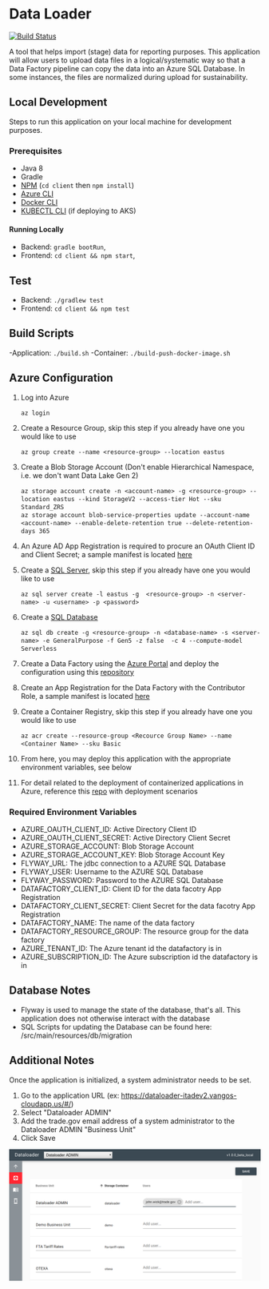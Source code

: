 # Data Loader

[![Build Status](https://dev.azure.com/InternationalTradeAdministration/Data%20Services/_apis/build/status/Dataloader%20-%20Dev2?branchName=master)](https://dev.azure.com/InternationalTradeAdministration/Data%20Services/_build/latest?definitionId=89&branchName=master)

A tool that helps import (stage) data for reporting purposes. This application will allow users to upload data
files in a logical/systematic way so that a Data Factory pipeline can copy the data into an Azure SQL Database.
In some instances, the files are normalized during upload for sustainability.

## Local Development

Steps to run this application on your local machine for development purposes.

### Prerequisites

- Java 8
- Gradle
- [NPM](https://www.npmjs.com/get-npm) (`cd client` then `npm install`)
- [Azure CLI](https://docs.microsoft.com/en-us/cli/azure/install-azure-cli)
- [Docker CLI](https://docs.docker.com/engine/reference/commandline/cli)
- [KUBECTL CLI](https://kubernetes.io/docs/tasks/tools/install-kubectl) (if deploying to AKS)

#### Running Locally

- Backend: `gradle bootRun`, [](http://localhost:8080)
- Frontend: `cd client && npm start`, [](http://localhost:8081)

## Test

- Backend: `./gradlew test`
- Frontend:  `cd client && npm test`

## Build Scripts

-Application: `./build.sh`
-Container: `./build-push-docker-image.sh`

## Azure Configuration

1. Log into Azure
  
    ```shell script
    az login
    ```

1. Create a Resource Group, skip this step if you already have one you would like to use

    ```shell script
    az group create --name <resource-group> --location eastus
    ```

1. Create a Blob Storage Account (Don't enable Hierarchical Namespace, i.e. we don't want Data Lake Gen 2)

    ```shell script
    az storage account create -n <account-name> -g <resource-group> --location eastus --kind StorageV2 --access-tier Hot --sku Standard_ZRS
    az storage account blob-service-properties update --account-name <account-name> --enable-delete-retention true --delete-retention-days 365
    ```

1. An Azure AD App Registration is required to procure an OAuth Client ID and Client Secret; a sample manifest is located [here](/manifests/sample-ita-data-loader-app-registration.json)
1. Create a [SQL Server](https://docs.microsoft.com/en-us/cli/azure/sql/server?view=azure-cli-latest#az-sql-server-create), skip this step if you already have one you would like to use

    ```shell script
    az sql server create -l eastus -g  <resource-group> -n <server-name> -u <username> -p <password>
    ```

1. Create a [SQL Database](https://docs.microsoft.com/en-us/cli/azure/sql/db?view=azure-cli-latest#az-sql-db-create)

    ```schell script
    az sql db create -g <resource-group> -n <database-name> -s <server-name> -e GeneralPurpose -f Gen5 -z false  -c 4 --compute-model Serverless
    ```

1. Create a Data Factory using the [Azure Portal](https://portal.azure.com) and deploy the configuration using this
[repository](https://github.com/InternationalTradeAdministration/ita-datafactory-config)
1. Create an App Registration for the Data Factory with the Contributor Role, a sample manifest is located [here](/manifests/sample-data-factory-app-registration.json)
1. Create a Container Registry, skip this step if you already have one you would like to use

    ```shell script
    az acr create --resource-group <Recource Group Name> --name <Container Name> --sku Basic
    ```

1. From here, you may deploy this application with the appropriate environment variables, see below
1. For detail related to the deployment of containerized applications in Azure, reference this [repo](https://github.com/InternationalTradeAdministration/azure-samples) with deployment scenarios

### Required Environment Variables

- AZURE_OAUTH_CLIENT_ID: Active Directory Client ID
- AZURE_OAUTH_CLIENT_SECRET: Active Directory Client Secret
- AZURE_STORAGE_ACCOUNT: Blob Storage Account
- AZURE_STORAGE_ACCOUNT_KEY: Blob Storage Account Key
- FLYWAY_URL: The jdbc connection to a AZURE SQL Database
- FLYWAY_USER: Username to the AZURE SQL Database
- FLYWAY_PASSWORD: Password to the AZURE SQL Database
- DATAFACTORY_CLIENT_ID: Client ID for the data facotry App Registration
- DATAFACTORY_CLIENT_SECRET: Client Secret for the data facotry App Registration
- DATAFACTORY_NAME: The name of the data factory
- DATAFACTORY_RESOURCE_GROUP: The resource group for the data factory
- AZURE_TENANT_ID: The Azure tenant id the datafactory is in
- AZURE_SUBSCRIPTION_ID: The Azure subscription id the datafactory is in

## Database Notes

- Flyway is used to manage the state of the database, that's all. This application does not otherwise interact with the database
- SQL Scripts for updating the Database can be found here:  /src/main/resources/db/migration

## Additional Notes

Once the application is initialized, a system administrator needs to be set. 
 1. Go to the application URL (ex: https://dataloader-itadev2.vangos-cloudapp.us/#/)
 1. Select "Dataloader ADMIN"
 1. Add the trade.gov email address of a system administrator to the Dataloader ADMIN "Business Unit"
 1. Click Save
 
 ![Dataloader ADMIN Configuration](/screenshots/admin-panel.png)
 